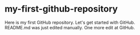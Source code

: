 # my-first-github-repository
Here is my first GitHub repository. Let's get started with GitHub.
README.md was just edited manually. One more edit at GitHub.
